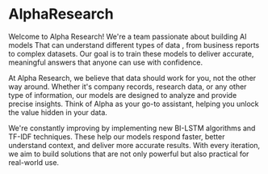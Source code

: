 # AlphaResearch
Welcome to Alpha Research!
We're a team passionate about building AI models That can understand different types of data , from business reports to complex datasets.
Our goal is to train these models to deliver accurate, meaningful answers that anyone can use with confidence.

At Alpha Research, we believe that data should work for you, not the other way around. Whether it's company records, research data, or any other type of information, our models are designed to analyze and provide precise insights.
Think of Alpha as your go-to assistant, helping you unlock the value hidden in your data.

We're constantly improving by implementing new BI-LSTM algorithms and TF-IDF techniques. These help our models respond faster, better understand context, and deliver more accurate results.
With every iteration, we aim to build solutions that are not only powerful but also practical for real-world use.
